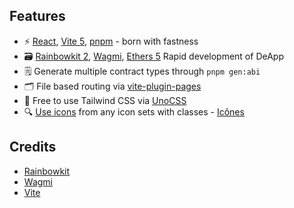 ## Features

- ⚡️ [React](https://react.docschina.org/), [Vite 5](https://vitejs.dev/), [pnpm](https://pnpm.io/) - born with fastness
- 🗃️ [Rainbowkit 2](https://beta.rainbowkit.com/guides/rainbowkit-wagmi-v2), [Wagmi](https://wagmi.sh/react/getting-started), [Ethers 5](https://github.com/ethers-io/ethers.js) Rapid development of DeApp
- 🗒 Generate multiple contract types through `pnpm gen:abi`
- 🗂 File based routing via [vite-plugin-pages](https://github.com/hannoeru/vite-plugin-pages)
- 🎨 Free to use Tailwind CSS via [UnoCSS](https://github.com/unocss/unocss)
- 🔍 [Use icons](https://github.com/unocss/unocss/tree/main/packages/preset-icons) from any icon sets with classes - [Icônes](https://icones.netlify.app/)

## Credits

- [Rainbowkit](https://github.com/rainbow-me/rainbowkit)
- [Wagmi](https://wagmi.sh/react/getting-started)
- [Vite](https://vitejs.dev/)
